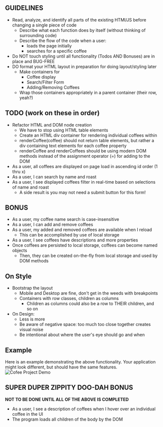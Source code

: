 ## GUIDELINES
- Read, analyze, and identify all parts of the existing HTMl/JS before changing a single piece of code
  - Describe what each function does by itself (without thinking of surrounding code)
  - Describe the flow of the code when a user:
    - loads the page initially
    - searches for a specific coffee
- Do NOT touch styling until all functionality (Todos AND Bonuses) are in place and BUG-FREE
- DO format your HTML layout in preparation for doing layout/styling later
  - Make containers for
    - Coffee display
    - Search/Filter Form
    - Adding/Removing Coffees
  - Wrap those containers appropriately in a parent container (their row, yeah?)
## TODO (work on these in order)
- Refactor HTML and DOM node creation
  - We have to stop using HTML table elements
  - Create an HTML div container for rendering individual coffees within
  - renderCoffee(coffee) should not return table elements, but rather a div containing text elements for each coffee property
  - renderCoffee and renderCoffees should be using modern DOM methods instead of the assignment operator (=) for adding to the DOM
- As a user, all coffees are displayed on page load in ascending id order (1 thru x)
- As a user, I can search by name and roast
- As a user, I see displayed coffees filter in real-time based on selections of name and roast
  - A side result is you may not need a submit button for this form!
## BONUS
- As a user, my coffee name search is case-insensitive
- As a user, I can add and remove coffees
- As a user, my added and removed coffees are available when I reload
  - This can be accomplished by use of local storage
- As a user, I see coffees have descriptions and more properties
- Once coffees are persisted to local storage, coffees can become named objects
  - Then, they can be created on-the-fly from local storage and used by DOM methods
## On Style
- Bootstrap the layout
  - Mobile and Desktop are fine, don't get in the weeds with breakpoints
  - Containers with row classes, children as columns
    - Children as columns could also be a row to THEIR children, and so on
- On Design:
  - Less is more
  - Be aware of negative space: too much too close together creates visual noise
  - Be intentional about where the user's eye should go and when
## Example
Here is an example demonstrating the above functionality. Your application might
look different, but should have the same features.
![Cofee Project Demo](demo.gif)
## SUPER DUPER ZIPPITY DOO-DAH BONUS
**NOT TO BE DONE UNTIL ALL OF THE ABOVE IS COMPLETED**
- As a user, I see a description of coffees when I hover over an individual coffee in the UI
- The program loads all children of the body by the DOM